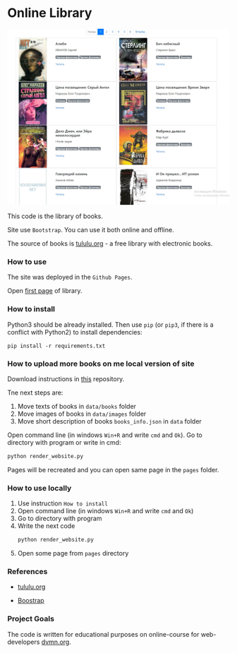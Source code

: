# Online Library

![](media/SiteScreenShot.jpg)

This code is the library of books. 

Site use `Bootstrap`. You can use it both online and offline.
 
The source of books is [tululu.org](http://tululu.org/) - a free library with electronic books. 
    
### How to use

The site was deployed in the `Github Pages`.

Open [first page](https://kirillyabl.github.io/OnlineLibrary/pages/index1.html) of library.

### How to install

Python3 should be already installed. 
Then use `pip` (or `pip3`, if there is a conflict with Python2) to install dependencies:
```
pip install -r requirements.txt
```

### How to upload more books on me local version of site

Download instructions in [this](https://github.com/KirillYabl/tululu_parser) repository.

Tne next steps are:
1. Move texts of books in `data/books` folder
2. Move images of books in `data/images` folder
3. Move short description of books `books_info.json` in `data` folder

Open command line (in windows `Win+R` and write `cmd` and `Ok`). Go to directory with program or write in cmd:

```sh
python render_website.py
```

Pages will be recreated and you can open same page in the `pages` folder.

### How to use locally

1. Use instruction `How to install`
2. Open command line (in windows `Win+R` and write `cmd` and `Ok`)
3. Go to directory with program
4. Write the next code
    ```sh
    python render_website.py
    ```
5. Open some page from `pages` directory

### References

- [tululu.org](http://tululu.org/)

- [Boostrap](https://getbootstrap.com/)

### Project Goals

The code is written for educational purposes on online-course for web-developers [dvmn.org](https://dvmn.org/).
